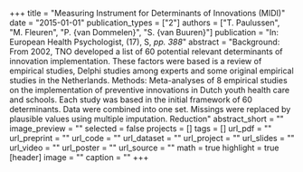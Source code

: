 +++
title = "Measuring Instrument for Determinants of Innovations (MIDI)"
date = "2015-01-01"
publication_types = ["2"]
authors = ["T. Paulussen", "M. Fleuren", "P. {van Dommelen}", "S. {van Buuren}"]
publication = "In: European Health Psychologist, (17), S, _pp. 388_"
abstract = "Background: From 2002, TNO developed a list of 60 potential relevant determinants of innovation implementation. These factors were based is a review of empirical studies, Delphi studies among experts and some original empirical studies in the Netherlands. Methods: Meta-analyses of 8 empirical studies on the implementation of preventive innovations in Dutch youth health care and schools. Each study was based in the initial framework of 60 determinants. Data were combined into one set. Missings were replaced by plausible values using multiple imputation. Reduction"
abstract_short = ""
image_preview = ""
selected = false
projects = []
tags = []
url_pdf = ""
url_preprint = ""
url_code = ""
url_dataset = ""
url_project = ""
url_slides = ""
url_video = ""
url_poster = ""
url_source = ""
math = true
highlight = true
[header]
image = ""
caption = ""
+++
